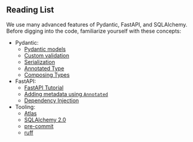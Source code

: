 ## Reading List

We use many advanced features of Pydantic, FastAPI, and SQLAlchemy. Before digging into the code, familiarize yourself
with these concepts:

- Pydantic:
  - [Pydantic models](https://docs.pydantic.dev/2.11/concepts/models/)
  - [Custom validation](https://docs.pydantic.dev/2.11/concepts/validators/)
  - [Serialization](https://docs.pydantic.dev/2.11/concepts/serialization/)
  - [Annotated Type](https://docs.pydantic.dev/2.11/concepts/fields/#using-annotated)
  - [Composing Types](https://docs.pydantic.dev/2.11/concepts/types/#composing-types-via-annotated)
- FastAPI:
  - [FastAPI Tutorial](https://fastapi.tiangolo.com/tutorial/first-steps/)
  - [Adding metadata using `Annotated`](https://fastapi.tiangolo.com/python-types/#type-hints-with-metadata-annotations)
  - [Dependency Injection](https://fastapi.tiangolo.com/tutorial/dependencies/)
- Tooling:
  - [Atlas](https://atlasgo.io/)
  - [SQLAlchemy 2.0](https://docs.sqlalchemy.org/en/20/tutorial/index.html)
  - [pre-commit](https://pre-commit.com/)
  - [ruff](https://github.com/astral-sh/ruff)
